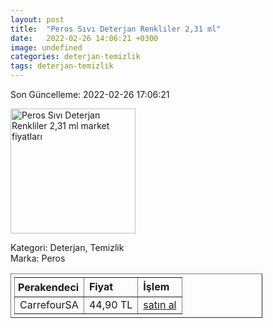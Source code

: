 ```yaml
---
layout: post
title:  "Peros Sıvı Deterjan Renkliler 2,31 ml"
date:   2022-02-26 14:06:21 +0300
image: undefined
categories: deterjan-temizlik
tags: deterjan-temizlik
---
```


Son Güncelleme: 2022-02-26 17:06:21

<img src="undefined" width="200" alt="Peros Sıvı Deterjan Renkliler 2,31 ml market fiyatları" />

Kategori: Deterjan, Temizlik
<br />
Marka: Peros

<table border="1" style="padding: 5px;width:80%;">
  <tr>
    <td style="padding: 5px;"><strong>Perakendeci</strong></td>
    <td><strong>Fiyat</strong></td>
    <td><strong>İşlem</strong></td>
  </tr>
  <tr>
              <td>CarrefourSA</td>
              <td>44,90 TL</td>
              <td><a target="_blank" href="https://www.carrefoursa.com/peros-sivi-deterjan-renkliler-2-31-ml-p-30255203">satın al</a></td>
            </tr>
</table>
